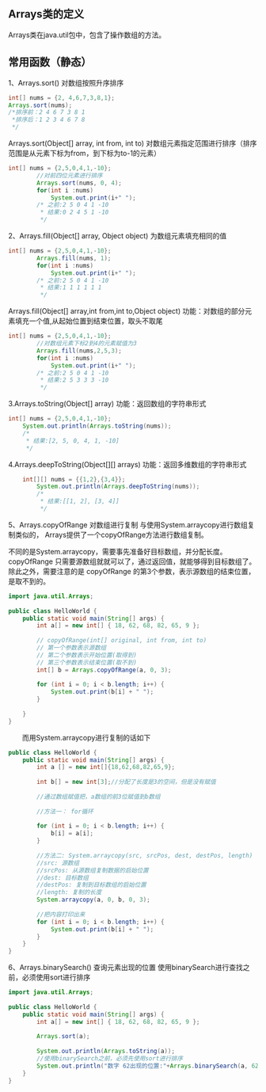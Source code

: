 ﻿## Arrays类的定义
Arrays类在java.util包中，包含了操作数组的方法。

## 常用函数（静态）
1、Arrays.sort()
对数组按照升序排序

```java
int[] nums = {2, 4,6,7,3,8,1};
Arrays.sort(nums);
/*排序前：2 4 6 7 3 8 1
 *排序后：1 2 3 4 6 7 8
 */
```

Arrays.sort(Object[] array, int from, int to)
对数组元素指定范围进行排序（排序范围是从元素下标为from，到下标为to-1的元素）

```java
int[] nums = {2,5,0,4,1,-10};
        //对前四位元素进行排序
        Arrays.sort(nums, 0, 4);
        for(int i :nums)
            System.out.print(i+" ");
        /* 之前:2 5 0 4 1 -10
         * 结果:0 2 4 5 1 -10 
         */
```

2、Arrays.fill(Object[] array, Object object)
为数组元素填充相同的值

```java
int[] nums = {2,5,0,4,1,-10};
        Arrays.fill(nums, 1);
        for(int i :nums)
            System.out.print(i+" ");
        /* 之前:2 5 0 4 1 -10
         * 结果:1 1 1 1 1 1 
         */
```

Arrays.fill(Object[] array,int from,int to,Object object)
功能：对数组的部分元素填充一个值,从起始位置到结束位置，取头不取尾

```java
int[] nums = {2,5,0,4,1,-10};
        //对数组元素下标2到4的元素赋值为3
        Arrays.fill(nums,2,5,3);
        for(int i :nums)
            System.out.print(i+" ");
        /* 之前:2 5 0 4 1 -10
         * 结果:2 5 3 3 3 -10 
         */
```

3.Arrays.toString(Object[] array)
功能：返回数组的字符串形式

```java
int[] nums = {2,5,0,4,1,-10};
    System.out.println(Arrays.toString(nums));
    /*
     * 结果:[2, 5, 0, 4, 1, -10]
     */
```

4.Arrays.deepToString(Object[][] arrays)
功能：返回多维数组的字符串形式

```java
    int[][] nums = {{1,2},{3,4}};
        System.out.println(Arrays.deepToString(nums));
        /*
         * 结果:[[1, 2], [3, 4]]
         */
```

5、Arrays.copyOfRange
对数组进行复制
与使用System.arraycopy进行数组复制类似的， Arrays提供了一个copyOfRange方法进行数组复制。

不同的是System.arraycopy，需要事先准备好目标数组，并分配长度。 copyOfRange 只需要源数组就就可以了，通过返回值，就能够得到目标数组了。
除此之外，需要注意的是 copyOfRange 的第3个参数，表示源数组的结束位置，是取不到的。

```java
import java.util.Arrays;
 
public class HelloWorld {
    public static void main(String[] args) {
        int a[] = new int[] { 18, 62, 68, 82, 65, 9 };
 
        // copyOfRange(int[] original, int from, int to)
        // 第一个参数表示源数组
        // 第二个参数表示开始位置(取得到)
        // 第三个参数表示结束位置(取不到)
        int[] b = Arrays.copyOfRange(a, 0, 3);
 
        for (int i = 0; i < b.length; i++) {
            System.out.print(b[i] + " ");
        }
 
    }
}
```

　　而用System.arraycopy进行复制的话如下

```java
public class HelloWorld {
    public static void main(String[] args) {
        int a [] = new int[]{18,62,68,82,65,9};
          
        int b[] = new int[3];//分配了长度是3的空间，但是没有赋值
          
        //通过数组赋值把，a数组的前3位赋值到b数组
          
        //方法一： for循环
          
        for (int i = 0; i < b.length; i++) {
            b[i] = a[i];
        }
         
        //方法二: System.arraycopy(src, srcPos, dest, destPos, length)
        //src: 源数组
        //srcPos: 从源数组复制数据的启始位置
        //dest: 目标数组
        //destPos: 复制到目标数组的启始位置
        //length: 复制的长度      
        System.arraycopy(a, 0, b, 0, 3);
          
        //把内容打印出来
        for (int i = 0; i < b.length; i++) {
            System.out.print(b[i] + " ");
        }
    }
}
```

6、Arrays.binarySearch()
查询元素出现的位置
使用binarySearch进行查找之前，必须使用sort进行排序

```java
import java.util.Arrays;
  
public class HelloWorld {
    public static void main(String[] args) {
        int a[] = new int[] { 18, 62, 68, 82, 65, 9 };
  
        Arrays.sort(a);
  
        System.out.println(Arrays.toString(a));
        //使用binarySearch之前，必须先使用sort进行排序
        System.out.println("数字 62出现的位置:"+Arrays.binarySearch(a, 62));
    }
}
```